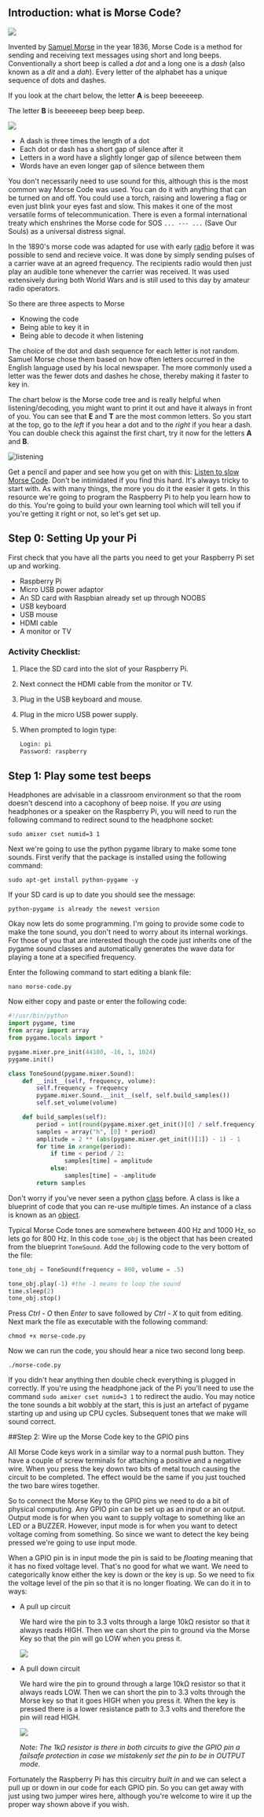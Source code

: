 ## Introduction: what is Morse Code?

![](./images/qst_may_1942.png)

Invented by [Samuel Morse](http://en.wikipedia.org/wiki/Samuel_F._B._Morse) in the year 1836, Morse Code is a method for sending and receiving text messages using short and long beeps. Conventionally a short beep is called a *dot* and a long one is a *dash* (also known as a *dit* and a *dah*). Every letter of the alphabet has a unique sequence of dots and dashes.

If you look at the chart below, the letter **A** is beep beeeeeep.

The letter **B** is beeeeeep beep beep beep.

![](./images/morse.png)

- A dash is three times the length of a dot
- Each dot or dash has a short gap of silence after it
- Letters in a word have a slightly longer gap of silence between them
- Words have an even longer gap of silence between them

You don't necessarily need to use sound for this, although this is the most common way Morse Code was used. You can do it with anything that can be turned on and off. You could use a torch, raising and lowering a flag or even just blink your eyes fast and slow. This makes it one of the most versatile forms of telecommunication. There is even a formal international treaty which enshrines the Morse code for SOS `... --- ...` (Save Our Souls) as a universal distress signal.

In the 1890's morse code was adapted for use with early [radio](http://en.wikipedia.org/wiki/Radio_communication) before it was possible to send and recieve voice. It was done by simply sending pulses of a carrier wave at an agreed frequency. The recipients radio would then just play an audible tone whenever the carrier was received. It was used extensively during both World Wars and is still used to this day by amateur radio operators.

So there are three aspects to Morse
  - Knowing the code
  - Being able to key it in
  - Being able to decode it when listening

The choice of the dot and dash sequence for each letter is not random. Samuel Morse chose them based on how often letters occurred in the English language used by his local newspaper. The more commonly used a letter was the fewer dots and dashes he chose, thereby making it faster to key in.

The chart below is the Morse code tree and is really helpful when listening/decoding, you might want to print it out and have it always in front of you. You can see that **E** and **T** are the most common letters. So you start at the top, go to the *left* if you hear a dot and to the *right* if you hear a dash. You can double check this against the first chart, try it now for the letters **A** and **B**.

![listening](./images/morse_listening.png)

Get a pencil and paper and see how you get on with this: [Listen to slow Morse Code](./sounds/slow_morse.mp3). Don't be intimidated if you find this hard. It's always tricky to start with. As with many things, the more you do it the easier it gets. In this resource we're going to program the Raspberry Pi to help you learn how to do this. You're going to build your own learning tool which will tell you if you're getting it right or not, so let's get set up.

## Step 0: Setting Up your Pi

First check that you have all the parts you need to get your Raspberry Pi set up and working.

- Raspberry Pi
- Micro USB power adaptor
- An SD card with Raspbian already set up through NOOBS
- USB keyboard
- USB mouse
- HDMI cable
- A monitor or TV

### Activity Checklist:

1. Place the SD card into the slot of your Raspberry Pi.
1. Next connect the HDMI cable from the monitor or TV.
1. Plug in the USB keyboard and mouse.
1. Plug in the micro USB power supply.
1. When prompted to login type:

    ```bash
    Login: pi
    Password: raspberry
    ```

## Step 1: Play some test beeps

Headphones are advisable in a classroom environment so that the room doesn't descend into a cacophony of beep noise. If you *are* using headphones or a speaker on the Raspberry Pi, you will need to run the following command to redirect sound to the headphone socket:

`sudo amixer cset numid=3 1`

Next we're going to use the python pygame library to make some tone sounds.
First verify that the package is installed using the following command:

`sudo apt-get install python-pygame -y`

If your SD card is up to date you should see the message:

`python-pygame is already the newest version`

Okay now lets do some programming.  I'm going to provide some code to make the tone sound, you don't need to worry about its internal workings. For those of you that are interested though the code just inherits one of the pygame sound classes and automatically generates the wave data for playing a tone at a specified frequency.

Enter the following command to start editing a blank file:

`nano morse-code.py`

Now either copy and paste or enter the following code:
```python
#!/usr/bin/python
import pygame, time
from array import array
from pygame.locals import *

pygame.mixer.pre_init(44100, -16, 1, 1024)
pygame.init()

class ToneSound(pygame.mixer.Sound):
    def __init__(self, frequency, volume):
        self.frequency = frequency
        pygame.mixer.Sound.__init__(self, self.build_samples())
        self.set_volume(volume)

    def build_samples(self):
        period = int(round(pygame.mixer.get_init()[0] / self.frequency))
        samples = array("h", [0] * period)
        amplitude = 2 ** (abs(pygame.mixer.get_init()[1]) - 1) - 1
        for time in xrange(period):
            if time < period / 2:
                samples[time] = amplitude
            else:
                samples[time] = -amplitude
        return samples
```
Don't worry if you've never seen a python [class](http://en.wikipedia.org/wiki/Class_%28computer_programming%29) before. A class is like a blueprint of code that you can re-use multiple times. An instance of a class is known as an [object](http://en.wikipedia.org/wiki/Object-oriented_programming).


Typical Morse Code tones are somewhere between 400 Hz and 1000 Hz, so lets go for 800 Hz.
In this code `tone_obj` is the object that has been created from the blueprint `ToneSound`.
Add the following code to the very bottom of the file:

```python
tone_obj = ToneSound(frequency = 800, volume = .5)

tone_obj.play(-1) #the -1 means to loop the sound
time.sleep(2)
tone_obj.stop()
```
Press *Ctrl - O* then *Enter* to save followed by *Ctrl - X* to quit from editing.
Next mark the file as executable with the following command:

`chmod +x morse-code.py`

Now we can run the code, you should hear a nice two second long beep.

`./morse-code.py`

If you didn't hear anything then double check everything is plugged in correctly. If you're using the headphone jack of the Pi you'll need to use the command `sudo amixer cset numid=3 1` to redirect the audio. You may notice the tone sounds a bit wobbly at the start, this is just an artefact of pygame starting up and using up CPU cycles. Subsequent tones that we make will sound correct.

##Step 2: Wire up the Morse Code key to the GPIO pins

All Morse Code keys work in a similar way to a normal push button. They have a couple of screw terminals for attaching a positive and a negative wire. When you press the key down two bits of metal touch causing the circuit to be completed. The effect would be the same if you just touched the two bare wires together.

So to connect the Morse Key to the GPIO pins we need to do a bit of physical computing. Any GPIO pin can be set up as an input or an output. Output mode is for when you want to supply voltage to something like an LED or a BUZZER. However, input mode is for when you want to detect voltage coming from something. So since we want to detect the key being pressed we're going to use input mode.

When a GPIO pin is in input mode the pin is said to be *floating* meaning that it has no fixed voltage level. That's no good for what we want. We need to categorically know either the key is down or the key is up. So we need to fix the voltage level of the pin so that it is no longer floating. We can do it in to ways:

- A pull up circuit

  We hard wire the pin to 3.3 volts through a large 10kΩ resistor so that it always reads HIGH. Then we can short the pin to ground via the Morse Key so that the pin will go LOW when you press it.

  ![](./images/pull_up.png)

- A pull down circuit

  We hard wire the pin to ground through a large 10kΩ resistor so that it always reads LOW. Then we can short the pin to 3.3 volts through the Morse key so that it goes HIGH when you press it. When the key is pressed there is a lower resistance path to 3.3 volts and therefore the pin will read HIGH. 

  ![](./images/pull_down.png)
  
  *Note: The 1kΩ resistor is there in both circuits to give the GPIO pin a failsafe protection in case we mistakenly set the pin to be in OUTPUT mode.*

Fortunately the Raspberry Pi has this circuitry *built in* and we can select a pull up or down in our code for each GPIO pin. So you can get away with just using two jumper wires here, although you're welcome to wire it up the proper way shown above if you wish.
